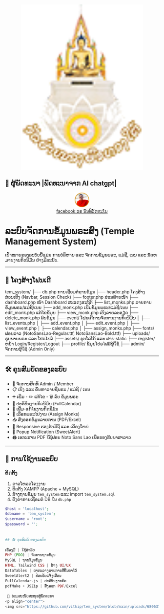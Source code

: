 <p align="center"><a href="https://www.facebook.com/phathasira" target="_blank"><img src="https://github.com/vitkip/tem_system/blob/main/assets/logo.png" width="400" alt=" Logo"></a></p>

## 📂 ຜູ້ພັດທະນາ |ພັດທະນາຈາກ AI chatgpt|
<p align="center">
<img src="https://github.com/vitkip/tem_system/blob/main/uploads/68063716a4ef8_von.png" width="50" style="max-width: 50%; alt="Build Status">
<br>
<a href="https://www.facebook.com/phathasira" align="center">facebook:ວຣ ນັນທິວັດທະໂນ</a>
</p>

# ລະບົບຈັດການຂໍ້ມູນພຣະສົງ (Temple Management System)

ເປົ້າໝາຍຂອງລະບົບນີ້ແມ່ນ ການບໍລິຫານ ແລະ ຈັດການຂໍ້ມູນພຣະ, ແມ່ຊີ, ເນນ ແລະ ນັດຫມາຍງານກິດນິມົນ ຢ່າງມີລະບົບ.

---

## 📂 ໂຄງສ້າງໂຟນເດີ

tem_system/ ├── db.php ການເຊື່ອມຕໍ່ຖານຂໍ້ມູນ ├── header.php ໂຄງສ້າງສ່ວນເທິງ (Navbar, Session Check) ├── footer.php ສ່ວນທ້າຍໜ້າ ├── dashboard.php ໜ້າ Dashboard ສະແດງສະຖິຕິ ├── list_monks.php ລາຍການຂໍ້ມູນພຣະ/ແມ່ຊີ/ເນນ ├── add_monk.php ເພີ່ມຂໍ້ມູນພຣະ/ແມ່ຊີ/ເນນ ├── edit_monk.php ແກ້ໄຂຂໍ້ມູນ ├── view_monk.php ເບິ່ງລາຍລະອຽດ ├── delete_monk.php ລົບຂໍ້ມູນ ├── event/ ໂຟນເດີການຈັດການງານກິດນິມົນ │ ├── list_events.php │ ├── add_event.php │ ├── edit_event.php │ ├── view_event.php │ ├── calendar.php │ ├── assign_monks.php ├── fonts/ ຟອນລາວ (NotoSansLao-Regular.ttf, NotoSansLao-Bold.ttf) ├── uploads/ ຮູບພາບພຣະ ແລະ ໂປຣໄຟລ໌ ├── assets/ ຮູບໂລໂກ້ ແລະ ຟາຍ static ├── register/ ຫນ້າ Login/Register/Logout ├── profile/ ຂໍ້ມູນໂປຣໄຟລ໌ຜູ້ໃຊ້ ├── admin/ ຈັດການຜູ້ໃຊ້ (Admin Only)

---

## 🛠️ ຄຸນສົມບັດຂອງລະບົບ

- 🔐 ຈັດການສິດທິ Admin / Member
- 📋 ເບິ່ງ ແລະ ຄົ້ນຫາລາຍຊື່ພຣະ / ແມ່ຊີ / ເນນ
- ➕ ເພີ່ມ - ✏️ ແກ້ໄຂ - 🗑️ ລົບ ຂໍ້ມູນພຣະ
- 📅 ປະຕິທິນງານກິດນິມົນ (FullCalendar)
- 📑 ເພີ່ມ-ແກ້ໄຂງານກິດນິມົນ
- 🔗 ເລືອກພຣະໄປງານ (Assign Monks)
- 📥 ສົ່ງອອກຂໍ້ມູນລາຍການ (PDF/Excel)
- 📱 Responsive ຮອງຮັບມືຖື ແລະ ເຄື່ອງໃຫຍ່
- 🚨 Popup Notification (SweetAlert)
- 🖨️ ເອກະສານ PDF ໃຊ້ຟອນ Noto Sans Lao ເພື່ອຮອງຮັບພາສາລາວ

---

## 🚀 ການໃຊ້ງານລະບົບ

### ຕິດຕັ້ງ
1. ດາວໂຫລດໂຄງງານ
2. ຕິດຕັ້ງ XAMPP (Apache + MySQL)
3. ສ້າງຖານຂໍ້ມູນ `tem_system` ແລະ import `tem_system.sql`
4. ຕັ້ງຄ່າການເຊື່ອມຕໍ່ DB ໃນ `db.php`

```php
$host = 'localhost';
$dbname = 'tem_system';
$username = 'root';
$password = '';


## 🛠️ ຄຸນສົມບັດຂອງລະບົບ

ເຄື່ອງມື | ໃຊ້ສໍາລັບ
PHP (PDO) | ຈັດການຖານຂໍ້ມູນ
MySQL | ຖານຂໍ້ມູນຂໍ້ມູນ
HTML, Tailwind CSS | ສ້າງ UI/UX
DataTables | ຕາຕະລາງລາຍການທີ່ຄົ້ນຫາໄດ້
SweetAlert2 | ປ໋ອບອັບແຈ້ງເຕືອນ
FullCalendar.js | ປະຕິທິນງານກິດ
pdfMake + JSZip | ສົ່ງອອກ PDF/Excel

 📂 ຮ່ວມສະໜັບສະໜຸນຜູ້ພັດທະນາ
<p align="center">
<img src="https://github.com/vitkip/tem_system/blob/main/uploads/68063716a4ef8_von.png" width="50" style="max-width: 50%; alt="Build Status">

